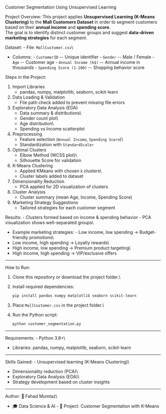 Customer Segmentation Using Unsupervised Learning

Project Overview: This project applies **Unsupervised Learning (K-Means
Clustering)** to the **Mall Customers Dataset** in order to segment
customers based on their **annual income** and **spending score**.\
The goal is to identify distinct customer groups and suggest
**data-driven marketing strategies** for each segment.

Dataset: - File: `MallCustomer.csv`\
- Columns: - `CustomerID` -- Unique identifier - `Gender` -- Male /
Female - `Age` -- Customer age - `Annual Income (k$)` -- Annual income
in thousands - `Spending Score (1-100)` -- Shopping behavior score

Steps in the Project:

1.  Import Libraries
    -   pandas, numpy, matplotlib, seaborn, scikit-learn
2.  Data Loading & Validation
    -   File path check added to prevent missing file errors
3.  Exploratory Data Analysis (EDA)
    -   Data summary & distributions\
    -   Gender count plot\
    -   Age distribution\
    -   Spending vs Income scatterplot
4.  Preprocessing
    -   Feature selection (`Annual Income`, `Spending Score`)\
    -   Standardization with `StandardScaler`
5.  Optimal Clusters
    -   Elbow Method (WCSS plot)\
    -   Silhouette Score for validation
6.  K-Means Clustering
    -   Applied KMeans with chosen `k` clusters\
    -   Cluster labels added to dataset
7.  Dimensionality Reduction
    -   PCA applied for 2D visualization of clusters
8.  Cluster Analysis
    -   Cluster summary (mean Age, Income, Spending Score)
9.  Marketing Strategy Suggestions
    -   Tailored strategies for each customer segment

Results: - Clusters formed based on income & spending behavior - PCA
visualization shows well-separated groups\
- Example marketing strategies: - Low income, low spending →
Budget-friendly promotions\
- Low income, high spending → Loyalty rewards\
- High income, low spending → Premium product targeting\
- High income, high spending → VIP/exclusive offers

------------------------------------------------------------------------

How to Run:

1.  Clone this repository or download the project folder.\

2.  Install required dependencies:

    ``` bash
    pip install pandas numpy matplotlib seaborn scikit-learn
    ```

3.  Place `MallCustomer.csv` in the project folder.\

4.  Run the Python script:

    ``` bash
    python customer_segmentation.py
    ```

------------------------------------------------------------------------

Requirements: - Python 3.8+\
- Libraries: pandas, numpy, matplotlib, seaborn, scikit-learn

------------------------------------------------------------------------

Skills Gained: - Unsupervised learning (K-Means Clustering)\
- Dimensionality reduction (PCA)\
- Exploratory Data Analysis (EDA)\
- Strategy development based on cluster insights

------------------------------------------------------------------------

Author: 👤 Fahad Mumtaz\
- 🎓 Data Science & AI - 💼 Project: Customer Segmentation with K-Means

